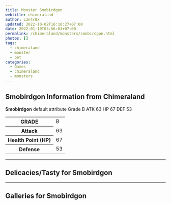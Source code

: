 ```yaml
---
title: Monster Smobirdgon
webtitle: chimeraland
author: L3n4r0x
updated: 2022-10-02T16:18:27+07:00
date: 2022-01-10T03:56:03+07:00
permalink: /chimeraland/monsters/smobirdgon.html
photos: []
tags:
  - chimeraland
  - monster
  - pet
categories:
  - Games
  - chimeraland
  - monsters
---
```


<section id="bootstrap-wrapper"><link rel="stylesheet" href="https://rawcdn.githack.com/dimaslanjaka/Web-Manajemen/870a349/css/bootstrap-5-3-0-alpha3-wrapper.css"/><h2 id="attribute">Smobirdgon Information from Chimeraland</h2><p><b>Smobirdgon</b> default attribute Grade B ATK 63 HP 67 DEF 53<table><tr><th>GRADE</th><td>B</td></tr><tr><th>Attack</th><td>63</td></tr><tr><th>Health Point (HP)</th><td>67</td></tr><tr><th>Defense</th><td>53</td></tr></table></p><hr/><h2 id="delicacies">Delicacies/Tasty for Smobirdgon</h2><div class="bg-dark text-light"></div><hr/><div id="gallery"><h2>Galleries for Smobirdgon</h2><div class="row"></div></div></section>